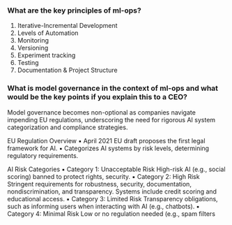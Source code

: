 ### What are the key principles of ml-ops?

  1. Iterative-Incremental Development
  2. Levels of Automation
  3. Monitoring 
  4. Versioning
  5. Experiment tracking 
  6. Testing
  7. Documentation & Project Structure

### What is model governance in the context of ml-ops and what would be the key points if you explain this to a CEO?

  Model governance becomes non-optional as companies navigate impending EU regulations, underscoring the need for rigorous AI system categorization and compliance strategies.
  
  EU Regulation Overview
  ▪ April 2021 EU draft proposes the first legal framework for AI.
  ▪ Categorizes AI systems by risk levels, determining regulatory
  requirements.
  
  
  AI Risk Categories
  ▪ Category 1: Unacceptable Risk
  High-risk AI (e.g., social scoring) banned to protect rights, security.
  ▪ Category 2: High Risk
  Stringent requirements for robustness, security, documentation, nondiscrimination, and transparency. Systems include credit scoring
  and educational access.
  ▪ Category 3: Limited Risk
  Transparency obligations, such as informing users when interacting
  with AI (e.g., chatbots).
  ▪ Category 4: Minimal Risk
  Low or no regulation needed (e.g., spam filters
